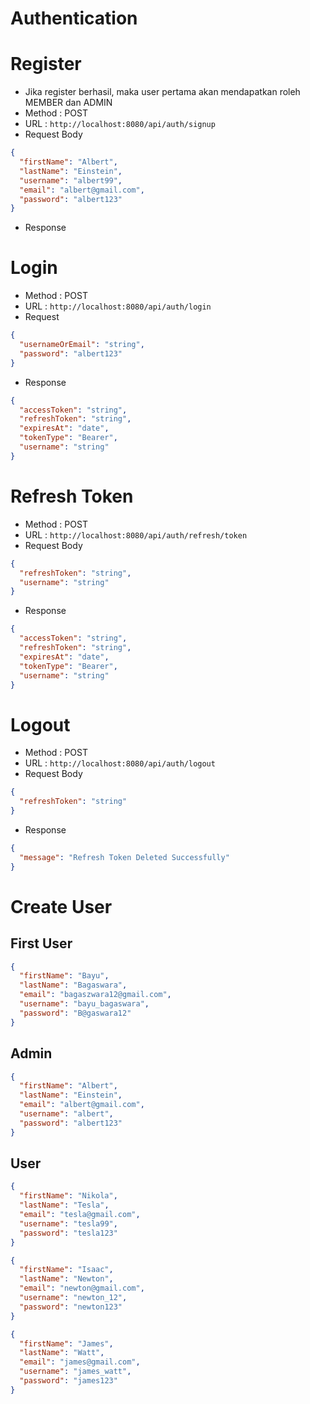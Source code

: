 # Authentication

# Register

- Jika register berhasil, maka user pertama akan mendapatkan roleh MEMBER dan ADMIN
- Method : POST
- URL : `http://localhost:8080/api/auth/signup`
- Request Body

```json
{
  "firstName": "Albert",
  "lastName": "Einstein",
  "username": "albert99",
  "email": "albert@gmail.com",
  "password": "albert123"
}
```
- Response

# Login

- Method : POST
- URL : `http://localhost:8080/api/auth/login`
- Request

```json
{
  "usernameOrEmail": "string",
  "password": "albert123"
}
```
- Response

```json
{
  "accessToken": "string",
  "refreshToken": "string",
  "expiresAt": "date",
  "tokenType": "Bearer",
  "username": "string"
}
```

# Refresh Token

- Method : POST
- URL : `http://localhost:8080/api/auth/refresh/token`
- Request Body

```json
{
  "refreshToken": "string",
  "username": "string"
}
```

- Response 

```json
{
  "accessToken": "string",
  "refreshToken": "string",
  "expiresAt": "date",
  "tokenType": "Bearer",
  "username": "string"
}
```

# Logout

- Method : POST
- URL : `http://localhost:8080/api/auth/logout`
- Request Body

```json
{
  "refreshToken": "string"
}
```

- Response

```json
{
  "message": "Refresh Token Deleted Successfully"
}
```


# Create User

## First User

```json
{
  "firstName": "Bayu",
  "lastName": "Bagaswara",
  "email": "bagaszwara12@gmail.com",
  "username": "bayu_bagaswara",
  "password": "B@gaswara12"
}
```

## Admin

```json
{
  "firstName": "Albert",
  "lastName": "Einstein",
  "email": "albert@gmail.com",
  "username": "albert",
  "password": "albert123"
}
```

## User

```json
{
  "firstName": "Nikola",
  "lastName": "Tesla",
  "email": "tesla@gmail.com",
  "username": "tesla99",
  "password": "tesla123"
}
```

```json
{
  "firstName": "Isaac",
  "lastName": "Newton",
  "email": "newton@gmail.com",
  "username": "newton_12",
  "password": "newton123"
}
```

```json
{
  "firstName": "James",
  "lastName": "Watt",
  "email": "james@gmail.com",
  "username": "james_watt",
  "password": "james123"
}
```